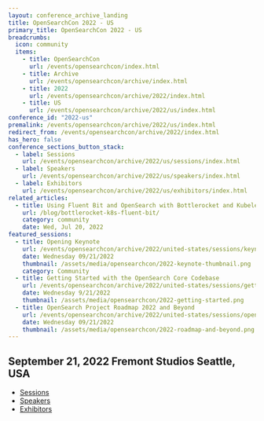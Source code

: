 ```yaml
---
layout: conference_archive_landing
title: OpenSearchCon 2022 - US
primary_title: OpenSearchCon 2022 - US
breadcrumbs:
  icon: community
  items:
    - title: OpenSearchCon
      url: /events/opensearchcon/index.html
    - title: Archive
      url: /events/opensearchcon/archive/index.html
    - title: 2022
      url: /events/opensearchcon/archive/2022/index.html
    - title: US
      url: /events/opensearchcon/archive/2022/us/index.html
conference_id: "2022-us"
premalink: /events/opensearchcon/archive/2022/us/index.html
redirect_from: /events/opensearchcon/archive/2022/index.html
has_hero: false
conference_sections_button_stack:
  - label: Sessions
    url: /events/opensearchcon/archive/2022/us/sessions/index.html
  - label: Speakers
    url: /events/opensearchcon/archive/2022/us/speakers/index.html
  - label: Exhibitors
    url: /events/opensearchcon/archive/2022/us/exhibitors/index.html
related_articles:
  - title: Using Fluent Bit and OpenSearch with Bottlerocket and Kubelet logs
    url: /blog/bottlerocket-k8s-fluent-bit/
    category: community
    date: Wed, Jul 20, 2022
featured_sessions:
  - title: Opening Keynote
    url: /events/opensearchcon/archive/2022/united-states/sessions/keynote.html
    date: Wednesday 09/21/2022
    thumbnail: /assets/media/opensearchcon/2022-keynote-thumbnail.png
    category: Community
  - title: Getting Started with the OpenSearch Core Codebase
    url: /events/opensearchcon/archive/2022/united-states/sessions/getting-started-with-opensearch-core-codebase.html
    date: Wednesday 9/21/2022
    thumbnail: /assets/media/opensearchcon/2022-getting-started.png
  - title: OpenSearch Project Roadmap 2022 and Beyond
    url: /events/opensearchcon/archive/2022/united-states/sessions/opensearch-project-roadmap-2022-and-beyond.html
    date: Wednesday 09/21/2022
    thumbnail: /assets/media/opensearchcon/2022-roadmap-and-beyond.png
---
```


## September 21, 2022 Fremont Studios Seattle, USA

* [Sessions](/events/opensearchcon/archive/2022/us/sessions/index.html)
* [Speakers](/events/opensearchcon/archive/2022/us/speakers/index.html)
* [Exhibitors](/events/opensearchcon/archive/2022/us/exhibitors/index.html)
